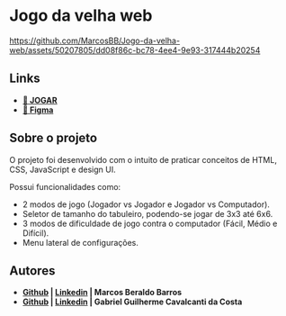 # Jogo da velha web


https://github.com/MarcosBB/Jogo-da-velha-web/assets/50207805/dd08f86c-bc78-4ee4-9e93-317444b20254



## Links
- [**🚀 JOGAR**](https://marcosbb.github.io/Jogo-da-velha-web/)
- [**🎨 Figma**](https://www.figma.com/design/xQWro5zL45I0bPdlImU2v2/Jogo-da-velha-web?node-id=0-1&t=LHrhNXFZ2pwficCl-1) 


## Sobre o projeto
O projeto foi desenvolvido com o intuito de praticar conceitos de HTML, CSS, JavaScript 
e design UI. 

Possui funcionalidades como:
- 2 modos de jogo (Jogador vs Jogador e Jogador vs Computador).
- Seletor de tamanho do tabuleiro, podendo-se jogar de 3x3 até 6x6.
- 3 modos de dificuldade de jogo contra o computador (Fácil, Médio e Difícil).
- Menu lateral de configurações.


## Autores
-  **[Github](https://github.com/MarcosBB) | [Linkedin](https://www.linkedin.com/in/marcosberaldobarros/) | Marcos Beraldo Barros**
-  **[Github](https://github.com/gabriel-guilherme) | [Linkedin](https://www.linkedin.com/in/gabriel-guilherme-594448278/) | Gabriel Guilherme Cavalcanti da Costa**
